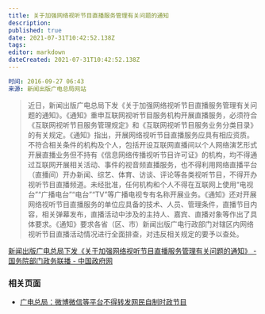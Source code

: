 ```yaml
---
title: 关于加强网络视听节目直播服务管理有关问题的通知
description: 
published: true
date: 2021-07-31T10:42:52.138Z
tags: 
editor: markdown
dateCreated: 2021-07-31T10:42:52.138Z
---
```


```YAML
时间: 2016-09-27 06:43 
来源: 新闻出版广电总局网站
```

> 近日，新闻出版广电总局下发《关于加强网络视听节目直播服务管理有关问题的通知》。《通知》重申互联网视听节目服务机构开展直播服务，必须符合《互联网视听节目服务管理规定》和《互联网视听节目服务业务分类目录》的有关规定。《通知》指出，开展网络视听节目直播服务应具有相应资质。不符合相关条件的机构及个人，包括开设互联网直播间以个人网络演艺形式开展直播业务但不持有《信息网络传播视听节目许可证》的机构，均不得通过互联网开展相关活动、事件的视音频直播服务，也不得利用网络直播平台（直播间）开办新闻、综艺、体育、访谈、评论等各类视听节目，不得开办视听节目直播频道。未经批准，任何机构和个人不得在互联网上使用“电视台”“广播电台”“电台”“TV”等广播电视专有名称开展业务。《通知》还对开展网络视听节目直播服务的单位应具备的技术、人员、管理条件，直播节目内容，相关弹幕发布，直播活动中涉及的主持人、嘉宾、直播对象等作出了具体要求。《通知》要求各省（区、市）新闻出版广电行政部门对辖区内网络视听节目直播活动情况进行全面排查，对违反相关规定的要予以查处。

[新闻出版广电总局下发《关于加强网络视听节目直播服务管理有关问题的通知》 - 国务院部门政务联播 - 中国政府网](https://web.archive.org/web/20160928155837/http://www.gov.cn/xinwen/2016-09/27/content_5112297.htm)

### 相关页面

+ [广电总局：微博微信等平台不得转发网民自制时政节目](https://web.archive.org/web/20210720031027/http://www.xinhuanet.com/zgjx/2016-12/19/c_135915887_2.htm)
